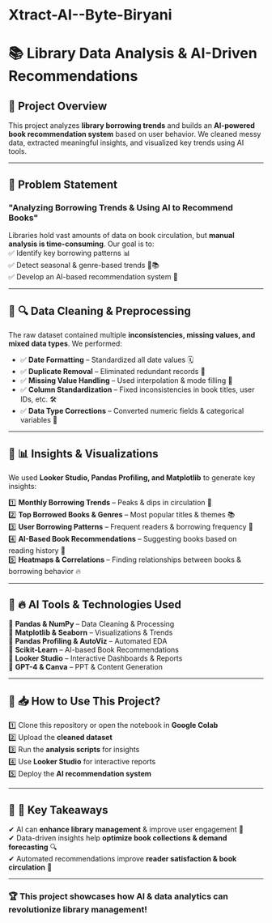 # Xtract-AI--Byte-Biryani
# 📚 Library Data Analysis & AI-Driven Recommendations  

## 📌 Project Overview  
This project analyzes **library borrowing trends** and builds an **AI-powered book recommendation system** based on user behavior. We cleaned messy data, extracted meaningful insights, and visualized key trends using AI tools.  

---

## 📌 Problem Statement  
### **"Analyzing Borrowing Trends & Using AI to Recommend Books"**  
Libraries hold vast amounts of data on book circulation, but **manual analysis is time-consuming**. Our goal is to:  
✅ Identify key borrowing patterns 📊  
✅ Detect seasonal & genre-based trends 📆📚  
✅ Develop an AI-based recommendation system 🤖  

---

## 📌 🔍 Data Cleaning & Preprocessing  
The raw dataset contained multiple **inconsistencies, missing values, and mixed data types**. We performed:  
- ✅ **Date Formatting** – Standardized all date values 🗓  
- ✅ **Duplicate Removal** – Eliminated redundant records 🚮  
- ✅ **Missing Value Handling** – Used interpolation & mode filling 📌  
- ✅ **Column Standardization** – Fixed inconsistencies in book titles, user IDs, etc. 🛠  
- ✅ **Data Type Corrections** – Converted numeric fields & categorical variables 🔄  

---

## 📌 📊 Insights & Visualizations  
We used **Looker Studio, Pandas Profiling, and Matplotlib** to generate key insights:  

1️⃣ **Monthly Borrowing Trends** – Peaks & dips in circulation 📅  
2️⃣ **Top Borrowed Books & Genres** – Most popular titles & themes 📚  
3️⃣ **User Borrowing Patterns** – Frequent readers & borrowing frequency 👥  
4️⃣ **AI-Based Book Recommendations** – Suggesting books based on reading history 🤖  
5️⃣ **Heatmaps & Correlations** – Finding relationships between books & borrowing behavior 🔥  

---

## 📌 🔥 AI Tools & Technologies Used  
🚀 **Pandas & NumPy** – Data Cleaning & Processing  
🚀 **Matplotlib & Seaborn** – Visualizations & Trends  
🚀 **Pandas Profiling & AutoViz** – Automated EDA  
🚀 **Scikit-Learn** – AI-based Book Recommendations  
🚀 **Looker Studio** – Interactive Dashboards & Reports  
🚀 **GPT-4 & Canva** – PPT & Content Generation  

---

## 📌 📥 How to Use This Project?  
1️⃣ Clone this repository or open the notebook in **Google Colab**  
2️⃣ Upload the **cleaned dataset**  
3️⃣ Run the **analysis scripts** for insights  
4️⃣ Use **Looker Studio** for interactive reports  
5️⃣ Deploy the **AI recommendation system**  

---

## 📌 🌟 Key Takeaways  
✔ AI can **enhance library management** & improve user engagement 📖  
✔ Data-driven insights help **optimize book collections & demand forecasting** 🔍  
✔ Automated recommendations improve **reader satisfaction & book circulation** 🚀  

---

### 🏆 **This project showcases how AI & data analytics can revolutionize library management!**  

